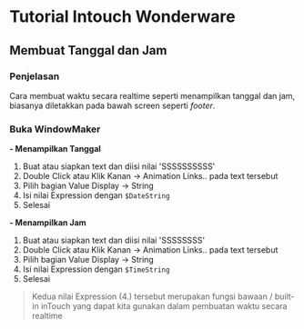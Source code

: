 # Tutorial Intouch Wonderware

## Membuat Tanggal dan Jam

### Penjelasan
Cara membuat waktu secara realtime seperti menampilkan tanggal dan jam, biasanya diletakkan pada bawah screen seperti _footer_.

### Buka WindowMaker

<b>- Menampilkan Tanggal</b>

1. Buat atau siapkan text dan diisi nilai 'SSSSSSSSSS'
2. Double Click atau Klik Kanan → Animation Links.. pada text tersebut
3. Pilih bagian Value Display → String 
4. Isi nilai Expression dengan  `$DateString`
5. Selesai

<b>- Menampilkan Jam</b>

1. Buat atau siapkan text dan diisi nilai 'SSSSSSSS'
2. Double Click atau Klik Kanan → Animation Links.. pada text tersebut
3. Pilih bagian Value Display → String 
4. Isi nilai Expression dengan  `$TimeString`
5. Selesai


> Kedua nilai Expression (4.) tersebut merupakan fungsi bawaan / built-in inTouch yang dapat kita gunakan dalam pembuatan waktu secara realtime